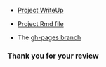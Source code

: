- [Project WriteUp](https://alpha137.github.io/Mar2015/PML_WeightLift_Writeup.html)

- [Project Rmd file](https://github.com/Alpha137/Mar2015/blob/gh-pages/PML_WeightLift_Writeup.Rmd)

- The [gh-pages branch](https://github.com/Alpha137/Mar2015/tree/gh-pages)


### Thank you for your review

